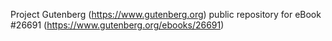 Project Gutenberg (https://www.gutenberg.org) public repository for eBook #26691 (https://www.gutenberg.org/ebooks/26691)
